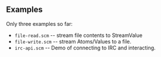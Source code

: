 Examples
--------
Only three examples so far:

* `file-read.scm` -- stream file contents to StreamValue
* `file-write.scm` -- stream Atoms/Values to a file.
* `irc-api.scm` -- Demo of connecting to IRC and interacting.
